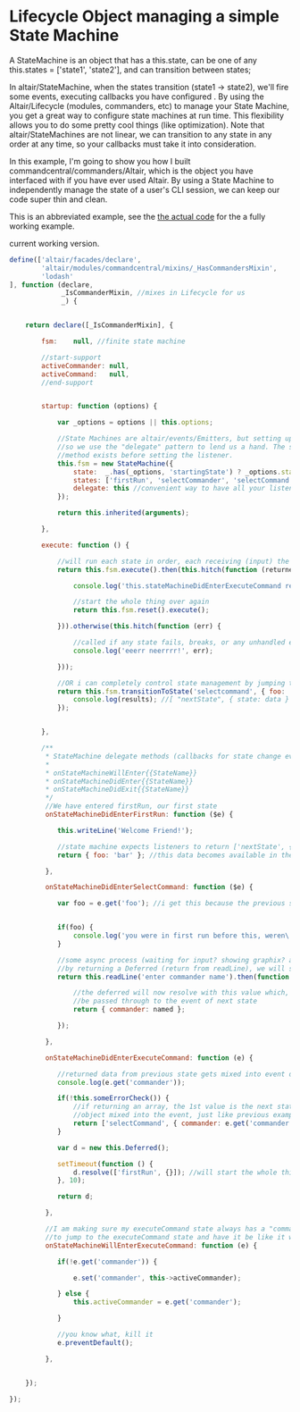 # Lifecycle Object managing a simple State Machine
A StateMachine is an object that has a this.state, can be one of any this.states = ['state1', 'state2'],
and can transition between states;

In altair/StateMachine, when the states transition (state1 -> state2), we'll fire some events, executing callbacks you have configured . By
using the Altair/Lifecycle (modules, commanders, etc) to manage your State Machine, you get a great way to configure state
machines at run time. This flexibility allows you to do some pretty cool things (like optimization). Note that altair/StateMachines
are not linear, we can transition to any state in any order at any time, so your callbacks must take it into consideration.

In this example, I'm going to show you how I built commandcentral/commanders/Altair, which is the object you have interfaced
with if you have ever used Altair. By using a State Machine to independently manage the state of a user's CLI session,
we can keep our code super thin and clean.

This is an abbreviated example, see the [the actual code](https://github.com/liquidg3/altair/blob/master/core/vendors/altair/modules/commandcentral/commanders/Altair.js)
for the a fully working example.

current working version.

```js
define(['altair/facades/declare',
        'altair/modules/commandcentral/mixins/_HasCommandersMixin',
        'lodash'
], function (declare,
             _IsCommanderMixin, //mixes in Lifecycle for us
             _) {


    return declare([_IsCommanderMixin], {

        fsm:    null, //finite state machine

        //start-support
        activeCommander: null,
        activeCommand:   null,
        //end-support


        startup: function (options) {

            var _options = options || this.options;

            //State Machines are altair/events/Emitters, but setting up a hundred listeners is tedious,
            //so we use the "delegate" pattern to lend us a hand. The state machine will check if a
            //method exists before setting the listener.
            this.fsm = new StateMachine({
                state:  _.has(_options, 'startingState') ? _options.startingState : 'firstRun'
                states: ['firstRun', 'selectCommander', 'selectCommand', 'executeCommand'],
                delegate: this //convenient way to have all your listeners set for you for callbacks that exist
            });

            return this.inherited(arguments);

        },

        execute: function () {

            //will run each state in order, each receiving (input) the return value (output) from previous
            return this.fsm.execute().then(this.hitch(function (returnedFromFinalState) {

                console.log('this.stateMachineDidEnterExecuteCommand returned', returnedFromFinalState);

                //start the whole thing over again
                return this.fsm.reset().execute();

            })).otherwise(this.hitch(function (err) {

                //called if any state fails, breaks, or any unhandled exception is thrown
                console.log('eeerr neerrrr!', err);

            }));

            //OR i can completely control state management by jumping to states manually
            return this.fsm.transitionToState('selectcommand', { foo: 'bar' }).then(function (results) {
                console.log(results); //[ "nextState", { state: data } ]
            });


        },

        /**
         * StateMachine delegate methods (callbacks for state change events). They use the following pattern;
         *
         * onStateMachineWillEnter{{StateName}}
         * onStateMachineDidEnter{{StateName}}
         * onStateMachineDidExit{{StateName}}
         */
         //We have entered firstRun, our first state
         onStateMachineDidEnterFirstRun: function ($e) {

            this.writeLine('Welcome Friend!');

            //state machine expects listeners to return ['nextState', { any: data, you: want }];
            return { foo: 'bar' }; //this data becomes available in the event for the next command

         },

         onStateMachineDidEnterSelectCommand: function ($e) {

            var foo = e.get('foo'); //i get this because the previous state returned it (it may not be here if we jumped to this state)


            if(foo) {
                console.log('you were in first run before this, weren\'t you?');
            }

            //some async process (waiting for input? showing graphix? animation?)
            //by returning a Deferred (return from readLine), we will stay in this state
            return this.readLine('enter commander name').then(function (named) {

                //the deferred will now resolve with this value which, according to state machine conventions, will
                //be passed through to the event of next state
                return { commander: named };

            });

         },

         onStateMachineDidEnterExecuteCommand: function (e) {

            //returned data from previous state gets mixed into event data
            console.log(e.get('commander'));

            if(!this.someErrorCheck()) {
                //if returning an array, the 1st value is the next state you want to transition to, the 2nd value is an
                //object mixed into the event, just like previous examples
                return ['selectCommand', { commander: e.get('commander') }];
            }

            var d = new this.Deferred();

            setTimeout(function () {
                d.resolve(['firstRun', {}]); //will start the whole thing over since firstRun is our first state
            }, 10);

            return d;

         },

         //I am making sure my executeCommand state always has a "commander" if I can offer one up. the following allows us
         //to jump to the executeCommand state and have it be like it was previously
         onStateMachineWillEnterExecuteCommand: function (e) {

            if(!e.get('commander')) {

                e.set('commander', this->activeCommander);

            } else {
                this.activeCommander = e.get('commander');

            }

            //you know what, kill it
            e.preventDefault();

         },


    });

});
```